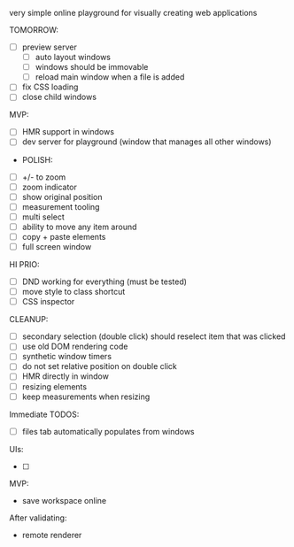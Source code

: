 very simple online playground for visually creating web applications

TOMORROW:

- [ ] preview server
  - [ ] auto layout windows
  - [ ] windows should be immovable
  - [ ] reload main window when a file is added
- [ ] fix CSS loading
- [ ] close child windows

MVP:

- [ ] HMR support in windows
- [ ] dev server for playground (window that manages all other windows)

- POLISH:

- [ ] +/- to zoom
- [ ] zoom indicator
- [ ] show original position
- [ ] measurement tooling
- [ ] multi select
- [ ] ability to move any item around
- [ ] copy + paste elements
- [ ] full screen window

HI PRIO:

- [ ] DND working for everything (must be tested)
- [ ] move style to class shortcut
- [ ] CSS inspector

CLEANUP:

- [ ] secondary selection (double click) should reselect item that was clicked
- [ ] use old DOM rendering code
- [ ] synthetic window timers
- [ ] do not set relative position on double click
- [ ] HMR directly in window
- [ ] resizing elements
- [ ] keep measurements when resizing

Immediate TODOS:

- [ ] files tab automatically populates from windows

UIs:

- [ ] 

MVP:

- save workspace online

After validating:

- remote renderer
